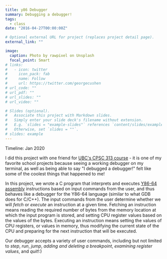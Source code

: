 ```yaml
---
title: y86 Debugger
summary: Debugging a debugger!
tags:
  - class
date: "2016-04-27T00:00:00Z"

# Optional external URL for project (replaces project detail page).
external_link: ""

image:
  caption: Photo by rawpixel on Unsplash
  focal_point: Smart
# links:
#   - icon: twitter
#     icon_pack: fab
#     name: Follow
#     url: https://twitter.com/georgecushen
# url_code: ""
# url_pdf: ""
# url_slides: ""
# url_video: ""

# Slides (optional).
#   Associate this project with Markdown slides.
#   Simply enter your slide deck's filename without extension.
#   E.g. `slides = "example-slides"` references `content/slides/example-slides.md`.
#   Otherwise, set `slides = ""`.
# slides: example
---
```


Timeline: Jan 2020

I did this project with one friend for [UBC's CPSC 313 course](https://courses.students.ubc.ca/cs/courseschedule?pname=subjarea&tname=subj-course&dept=CPSC&course=313) - it is one of my favorite school projects because seeing a working debugger on my terminal, as well as being able to say "I debugged a debugger!" felt like some of the coolest things that happened to me!

In this project, we wrote a C program that interprets and executes [Y86-64 assembly](http://web.cse.ohio-state.edu/~reeves.92/CSE2421sp13/PracticeProblemsY86.pdf) instructions based on input commands from the user, and thus behaves like a debugger for the Y86-64 language (similar to what GDB does for C/C++). The input commands from the user determine whether we will _fetch_ or _execute_ an instruction at a given time. Fetching an instruction means reading the required number of bytes from the memory location at which the input program is stored, and setting CPU register values based on the values of the bytes. Executing an instruction means setting the values of CPU registers, or values in memory, thus modifying the current state of the CPU and preparing for the next instruction that will be executed.

Our debugger accepts a variety of user commands, including but not limited to _step_, _run_, _jump_, _adding and deleting a breakpoint_, _examining register values_, and _quit_!:)
